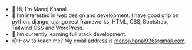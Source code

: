 - 👋 Hi, I’m Manoj Khanal.
- 👀 I’m interested in web design and development. I have good grip on python, django, django rest frameworks, HTML, CSS, Bootstrap, Tailwind CSS and WordPress.
- 🌱 I’m currently learning full stack development. 
- 📫 How to reach me? My email address is manojkhanal936@gmail.com.

<!---
Manoz7/Manoz7 is a ✨ special ✨ repository because its `README.md` (this file) appears on your GitHub profile.
You can click the Preview link to take a look at your changes.
--->
